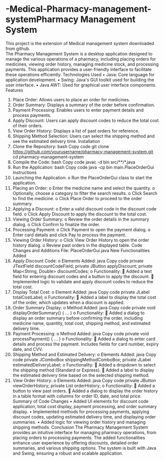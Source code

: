 # -Medical-Pharmacy-management-systemPharmacy Management System   
This project is the extension of Medical management system downloaded from github.                                                                                        
The Pharmacy Management System is a desktop application designed to manage the various operations of a pharmacy, including placing orders for medicines, viewing order history, managing medicine stock, and processing payments. This application provides a user-friendly interface to facilitate these operations efficiently.
Technologies Used
•	Java: Core language for application development.
•	Swing: Java's GUI toolkit used for building the user interface.
•	Java AWT: Used for graphical user interface components.
Features
1.	Place Order: Allows users to place an order for medicines.
2.	Order Summary: Displays a summary of the order before confirmation.
3.	Payment Processing: Enables users to enter payment details and process payments.
4.	Apply Discount: Users can apply discount codes to reduce the total cost of their orders.
5.	View Order History: Displays a list of past orders for reference.
6.	Shipping Method Selection: Users can select the shipping method and see the estimated delivery time.
Installation
1.	Clone the Repository:
bash
Copy code
git clone https://github.com/yourusername/pharmacy-management-system.git
cd pharmacy-management-system
2.	Compile the Code:
bash
Copy code
javac -d bin src/**/*.java
3.	Run the Application:
bash
Copy code
java -cp bin main.PlaceOrderGui
Instructions
1.	Launching the Application:
o	Run the PlaceOrderGui class to start the application.
2.	Placing an Order:
o	Enter the medicine name and select the quantity.
o	Optionally, choose a category to filter the search results.
o	Click Search to find the medicine.
o	Click Place Order to proceed to the order summary.
3.	Applying a Discount:
o	Enter a valid discount code in the discount code field.
o	Click Apply Discount to apply the discount to the total cost.
4.	Viewing Order Summary:
o	Review the order details in the summary dialog.
o	Click Confirm to finalize the order.
5.	Processing Payment:
o	Click Payment to open the payment dialog.
o	Enter card details and click Pay to process the payment.
6.	Viewing Order History:
o	Click View Order History to open the order history dialog.
o	Review past orders in the displayed table.
Code Changes and Additions
File: PlaceOrderGui.java
New Functionalities Added
1.	Apply Discount Code:
o	Elements Added:
java
Copy code
private JTextField discountCodeField;
private JButton applyDiscount;
private Map<String, Double> discountCodes;
o	Functionality:
	Added a text field for entering discount codes and a button to apply the discount.
	Implemented logic to validate and apply discount codes to reduce the total cost.
2.	Display Total Cost:
o	Element Added:
java
Copy code
private JLabel totalCostLabel;
o	Functionality:
	Added a label to display the total cost of the order, which updates when a discount is applied.
3.	Order Summary Display:
o	Method Added:
java
Copy code
private void displayOrderSummary() { ... }
o	Functionality:
	Added a dialog to display an order summary before confirming the order, including medicine name, quantity, total cost, shipping method, and estimated delivery time.
4.	Payment Processing:
o	Method Added:
java
Copy code
private void processPayment() { ... }
o	Functionality:
	Added a dialog to enter card details and process the payment. Includes fields for card number, expiry date, and CVV.
5.	Shipping Method and Estimated Delivery:
o	Elements Added:
java
Copy code
private JComboBox<String> shippingMethodComboBox;
private JLabel estimatedDeliveryLabel;
o	Functionality:
	Added a dropdown to select the shipping method (Standard or Express).
	Added a label to display the estimated delivery time based on the selected shipping method.
6.	View Order History:
o	Elements Added:
java
Copy code
private JButton viewOrderHistory;
private List<Order> orderHistory;
o	Functionality:
	Added a button to view past orders.
	Added a dialog to display the order history in a table format with columns for order ID, date, and total price.
Summary of Code Changes
•	Added UI elements for discount code application, total cost display, payment processing, and order summary display.
•	Implemented methods for processing payments, applying discount codes, updating estimated delivery time, and displaying order summaries.
•	Added logic for viewing order history and managing shipping methods.
Conclusion
The Pharmacy Management System provides an intuitive interface for managing pharmacy operations, from placing orders to processing payments. The added functionalities enhance user experience by offering discounts, detailed order summaries, and various shipping options. The system is built with Java and Swing, ensuring a robust and scalable application.

